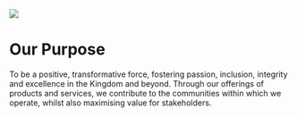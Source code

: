 
<img src="https://www.oshco.com/wp-content/uploads/2022/05/MicrosoftTeams-image-26.png"/>

# Our Purpose

To be a positive, transformative force, fostering passion, inclusion, integrity and excellence in the Kingdom and beyond. Through our offerings of products and services, we contribute to the communities within which we operate, whilst also maximising value for stakeholders.
